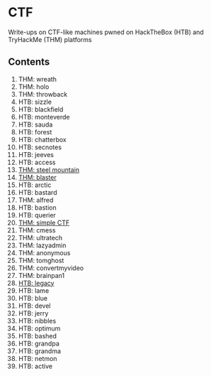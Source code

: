 # CTF
Write-ups on CTF-like machines pwned on HackTheBox (HTB) and TryHackMe (THM) platforms

## Contents
1. THM: wreath
2. THM: holo
3. THM: throwback
4. HTB: sizzle
5. HTB: blackfield
6. HTB: monteverde
7. HTB: sauda
8. HTB: forest
9. HTB: chatterbox
10. HTB: secnotes
11. HTB: jeeves
12. HTB: access
13. <a href="https://github.com/JayL33z/CTF/blob/main/THM:%20Steel%20Mountain/README.md">THM: steel mountain</a>
14. <a href="https://github.com/JayL33z/CTF/tree/main/HTB:%20blaster">THM: blaster</a>
15. HTB: arctic
16. HTB: bastard
17. THM: alfred
18. HTB: bastion
19. HTB: querier
20. <a href="https://github.com/JayL33z/CTF/tree/main/THM:%20Simple%20CTF">THM: simple CTF</a>
21. THM: cmess
22. THM: ultratech
23. THM: lazyadmin
24. THM: anonymous
25. THM: tomghost
26. THM: convertmyvideo
27. THM: brainpan1
28. <a href="https://github.com/JayL33z/CTF/tree/main/HTB:%20legacy">HTB: legacy</a>
29. HTB: lame
30. HTB: blue
31. HTB: devel
32. HTB: jerry
33. HTB: nibbles
34. HTB: optimum
35. HTB: bashed
36. HTB: grandpa
37. HTB: grandma
38. HTB: netmon
39. HTB: active

